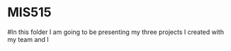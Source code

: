 # MIS515
#In this folder I am going to be presenting my three projects I created with my team and I
